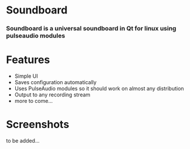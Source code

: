  # Soundboard
 ### Soundboard is a universal soundboard in Qt for linux using pulseaudio modules
 
 # Features
 
 - Simple UI
 - Saves configuration automatically
 - Uses PulseAudio modules so it should work on almost any distribution
 - Output to any recording stream
 - more to come...

# Screenshots
to be added...